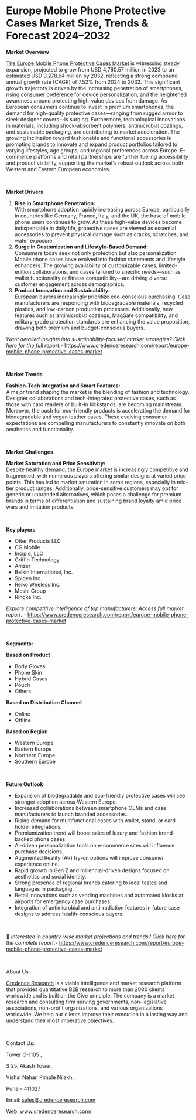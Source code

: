 # Europe Mobile Phone Protective Cases Market Size, Trends & Forecast 2024–2032


<p><strong>Market Overview</strong></p>
<p><a href="https://www.credenceresearch.com/report/europe-mobile-phone-protective-cases-market">The Europe Mobile Phone Protective Cases Market</a> is witnessing steady expansion, projected to grow from USD 4,760.57 million in 2023 to an estimated USD 9,278.64 million by 2032, reflecting a strong compound annual growth rate (CAGR) of 7.52% from 2024 to 2032. This significant growth trajectory is driven by the increasing penetration of smartphones, rising consumer preference for device personalization, and the heightened awareness around protecting high-value devices from damage. As European consumers continue to invest in premium smartphones, the demand for high-quality protective cases&mdash;ranging from rugged armor to sleek designer covers&mdash;is surging. Furthermore, technological innovations in materials, including shock-absorbent polymers, antimicrobial coatings, and sustainable packaging, are contributing to market acceleration. The growing inclination toward fashionable and functional accessories is prompting brands to innovate and expand product portfolios tailored to varying lifestyles, age groups, and regional preferences across Europe. E-commerce platforms and retail partnerships are further fueling accessibility and product visibility, supporting the market's robust outlook across both Western and Eastern European economies.</p>
<p><strong>&nbsp;</strong></p>
<p><strong>Market Drivers</strong></p>
<ol>
<li><strong> Rise in Smartphone Penetration:</strong><br data-start="1337" data-end="1340" /> With smartphone adoption rapidly increasing across Europe, particularly in countries like Germany, France, Italy, and the UK, the base of mobile phone users continues to grow. As these high-value devices become indispensable in daily life, protective cases are viewed as essential accessories to prevent physical damage such as cracks, scratches, and water exposure.</li>
<li data-start="1708" data-end="2147"><strong data-start="1708" data-end="1765"> Surge in Customization and Lifestyle-Based Demand:</strong><br data-start="1765" data-end="1768" /> Consumers today seek not only protection but also personalization. Mobile phone cases have evolved into fashion statements and lifestyle enhancers. The growing availability of customizable cases, limited-edition collaborations, and cases tailored to specific needs&mdash;such as wallet functionality or fitness compatibility&mdash;are driving diverse customer engagement across demographics.</li>
<li data-start="2149" data-end="2591"><strong data-start="2149" data-end="2194"> Product Innovation and Sustainability:</strong><br data-start="2194" data-end="2197" /> European buyers increasingly prioritize eco-conscious purchasing. Case manufacturers are responding with biodegradable materials, recycled plastics, and low-carbon production processes. Additionally, new features such as antimicrobial coatings, MagSafe compatibility, and military-grade protection standards are enhancing the value proposition, drawing both premium and budget-conscious buyers.</li>
</ol>
<p><em>Want detailed insights into sustainability-focused market strategies? Click here for the full report.- </em><a href="https://www.credenceresearch.com/report/europe-mobile-phone-protective-cases-market">https://www.credenceresearch.com/report/europe-mobile-phone-protective-cases-market</a></p>
<p>&nbsp;</p>
<p><strong>Market Trends</strong></p>
<p><strong>Fashion-Tech Integration and Smart Features:</strong><br /> A major trend shaping the market is the blending of fashion and technology. Designer collaborations and tech-integrated protective cases, such as those with card readers or built-in kickstands, are becoming mainstream. Moreover, the push for eco-friendly products is accelerating the demand for biodegradable and vegan leather cases. These evolving consumer expectations are compelling manufacturers to constantly innovate on both aesthetics and functionality.</p>
<p><strong>&nbsp;</strong></p>
<p><strong>Market Challenges</strong></p>
<p><strong>Market Saturation and Price Sensitivity:</strong><br data-start="3224" data-end="3227" /> Despite healthy demand, the Europe market is increasingly competitive and fragmented, with numerous players offering similar designs at varied price points. This has led to market saturation in some regions, especially in mid-tier product ranges. Additionally, price-sensitive customers may opt for generic or unbranded alternatives, which poses a challenge for premium brands in terms of differentiation and sustaining brand loyalty amid price wars and imitation products.</p>
<p>&nbsp;</p>
<p><strong>Key players</strong></p>
<ul>
<li>Otter Products LLC</li>
<li>CG Mobile</li>
<li>Incipio, LLC</li>
<li>Griffin Technology</li>
<li>Amzer</li>
<li>Belkin International, Inc.</li>
<li>Spigen Inc.</li>
<li>Reiko Wireless Inc.</li>
<li>Moshi Group</li>
<li>Ringke Inc.</li>
</ul>
<p><em>Explore competitive intelligence of top manufacturers: Access full market report. - </em><a href="https://www.credenceresearch.com/report/europe-mobile-phone-protective-cases-market">https://www.credenceresearch.com/report/europe-mobile-phone-protective-cases-market</a></p>
<p>&nbsp;</p>
<p><strong>Segments:</strong></p>
<p><strong>Based on Product&nbsp;</strong></p>
<ul>
<li>Body Gloves</li>
<li>Phone Skin</li>
<li>Hybrid Cases</li>
<li>Pouch</li>
<li>Others</li>
</ul>
<p><strong>Based on Distribution Channel&nbsp;</strong></p>
<ul>
<li>Online</li>
<li>Offline</li>
</ul>
<p><strong>Based on Region&nbsp;</strong></p>
<ul>
<li>Western Europe</li>
<li>Eastern Europe</li>
<li>Northern Europe</li>
<li>Southern Europe</li>
</ul>
<p>&nbsp;</p>
<p><strong>Future Outlook </strong></p>
<ul>
<li>Expansion of biodegradable and eco-friendly protective cases will see stronger adoption across Western Europe.</li>
<li>Increased collaborations between smartphone OEMs and case manufacturers to launch branded accessories.</li>
<li>Rising demand for multifunctional cases with wallet, stand, or card holder integrations.</li>
<li>Premiumization trend will boost sales of luxury and fashion brand-backed phone cases.</li>
<li>AI-driven personalization tools on e-commerce sites will influence purchase decisions.</li>
<li>Augmented Reality (AR) try-on options will improve consumer experience online.</li>
<li>Rapid growth in Gen Z and millennial-driven designs focused on aesthetics and social identity.</li>
<li>Strong presence of regional brands catering to local tastes and languages in packaging.</li>
<li>Retail innovations such as vending machines and automated kiosks at airports for emergency case purchases.</li>
<li>Integration of antimicrobial and anti-radiation features in future case designs to address health-conscious buyers.</li>
</ul>
<p>&nbsp;</p>
<p>📌 <em>Interested in country-wise market projections and trends? Click here for the complete report.- </em><a href="https://www.credenceresearch.com/report/europe-mobile-phone-protective-cases-market">https://www.credenceresearch.com/report/europe-mobile-phone-protective-cases-market</a></p>
<p>&nbsp;</p>
<p>About Us &ndash;</p>
<p><a href="https://www.credenceresearch.com/">Credence Research</a> is a viable intelligence and market research platform that provides quantitative B2B research to more than 2000 clients worldwide and is built on the Give principle. The company is a market research and consulting firm serving governments, non-legislative associations, non-profit organizations, and various organizations worldwide. We help our clients improve their execution in a lasting way and understand their most imperative objectives.</p>
<p>&nbsp;</p>
<p>Contact Us:</p>
<p>Tower C-1105 ,</p>
<p>S 25, Akash Tower,</p>
<p>Vishal Nahar, Pimple Nilakh,</p>
<p>Pune &ndash; 411027</p>
<p>Email: <a href="mailto:sales@credenceresearch.com">sales@credenceresearch.com</a></p>
<p>Web: <a href="http://www.credenceresearch.com/">www.credenceresearch.com/</a></p>
